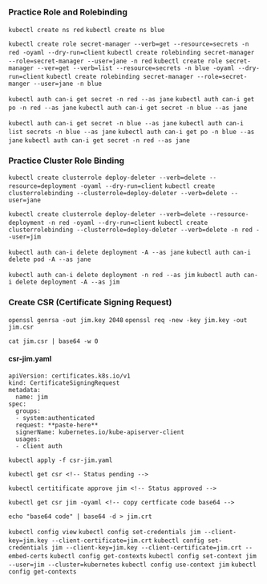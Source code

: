 ### Practice Role and Rolebinding

`kubectl create ns red`
`kubectl create ns blue`

`kubectl create role secret-manager --verb=get --resource=secrets -n red -oyaml --dry-run=client`
`kubectl create rolebinding secret-manager --role=secret-manager --user=jane -n red`
`kubectl create role secret-manager --ver=get --verb=list --resource=secrets -n blue -oyaml --dry-run=client`
`kubectl create rolebinding secret-manager --role=secret-manger --user=jane -n blue`

`kubectl auth can-i get secret -n red --as jane`
`kubectl auth can-i get po -n red --as jane`
`kubectl auth can-i get secret -n blue --as jane`

`kubectl auth can-i get secret -n blue --as jane`
`kubectl auth can-i list secrets -n blue --as jane`
`kubectl auth can-i get po -n blue --as jane`
`kubectl auth can-i get secret -n red --as jane`

### Practice Cluster Role Binding

`kubectl create clusterrole deploy-deleter --verb=delete --resource=deployment -oyaml --dry-run=client`
`kubectl create clusterrolebinding --clusterrole=deploy-deleter --verb=delete --user=jane`

`kubectl create clusterrole deploy-deleter --verb=delete --resource-deployment -n red -oyaml --dry-run=client`
`kubectl create clusterrolebinding --clusterrole=deploy-deleter --verb=delete -n red --user=jim`

`kubectl auth can-i delete deployment -A --as jane`
`kubectl auth can-i delete pod -A --as jane`

`kubectl auth can-i delete deployment -n red --as jim`
`kubectl auth can-i delete deployment -A --as jim`

### Create CSR (Certificate Signing Request)

`openssl genrsa -out jim.key 2048`
`openssl req -new -key jim.key -out jim.csr` <!-- Common Name Jim -->

`cat jim.csr | base64 -w 0` <!-- Copy base64 encode -->

#### csr-jim.yaml

```
apiVersion: certificates.k8s.io/v1
kind: CertificateSigningRequest
metadata:
  name: jim
spec:
  groups:
  - system:authenticated
  request: **paste-here**
  signerName: kubernetes.io/kube-apiserver-client
  usages:
  - client auth
```

`kubectl apply -f csr-jim.yaml`

`kubectl get csr <!-- Status pending -->`

`kubectl certitificate approve jim <!-- Status approved -->`

`kubectl get csr jim -oyaml <!-- copy certficate code base64 -->`

`echo "base64 code" | base64 -d > jim.crt` <!-- Autentication crt using cert -->

`kubectl config view`
`kubectl config set-credentials jim --client-key=jim.key --client-certificate=jim.crt`
`kubectl config set-credentials jim --client-key=jim.key --client-certificate=jim.crt --embed-certs`
`kubectl config get-contexts`
`kubectl config set-context jim --user=jim --cluster=kubernetes`
`kubectl config use-context jim`
`kubectl config get-contexts`
